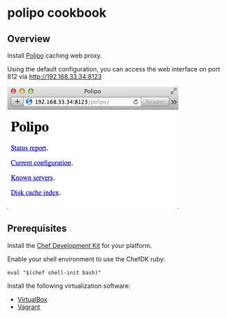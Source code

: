 # polipo cookbook

## Overview

Install [Polipo](http://www.pps.univ-paris-diderot.fr/~jch/software/polipo/)
caching web proxy.

Using the default configuration, you can access the web interface on port 812 via 
http://192.168.33.34:8123

![web interface](https://github.com/misheska-cookbooks/polipo/raw/master/img/web_interface.png)

## Prerequisites

Install the [Chef Development Kit](http://www.getchef.com/downloads/chef-dk)
for your platform.

Enable your shell environment to use the ChefDK ruby:

    eval "$(chef shell-init bash)"

Install the following virtualization software:

* [VirtualBox](https://www.virtualbox.org/wiki/Downloads)
* [Vagrant](https://www.vagrantup.com/downloads.html)
